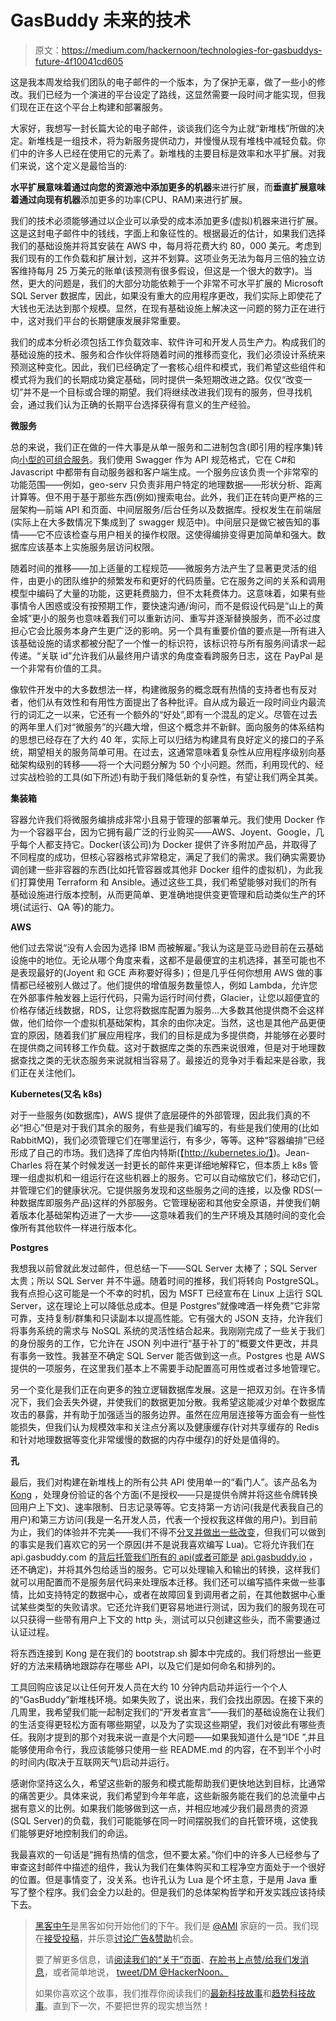# GasBuddy 未来的技术

> 原文：<https://medium.com/hackernoon/technologies-for-gasbuddys-future-4f10041cd605>

这是我本周发给我们团队的电子邮件的一个版本，为了保护无辜，做了一些小的修改。我们已经为一个演进的平台设定了路线，这显然需要一段时间才能实现，但我们现在正在这个平台上构建和部署服务。

大家好，我想写一封长篇大论的电子邮件，谈谈我们迄今为止就“新堆栈”所做的决定。新堆栈是一组技术，将为新服务提供动力，并慢慢从现有堆栈中减轻负载。你们中的许多人已经在使用它的元素了。新堆栈的主要目标是效率和水平扩展。对我们来说，这个定义是最恰当的:

**水平扩展意味着通过向您的资源池中添加更多的机器**来进行扩展，而**垂直扩展意味着通过向现有机器**添加更多的功率(CPU、RAM)来进行扩展。

我们的技术必须能够通过以企业可以承受的成本添加更多(虚拟)机器来进行扩展。这是这封电子邮件中的钱线，字面上和象征性的。根据最近的估计，如果我们选择我们的基础设施并将其安装在 AWS 中，每月将花费大约 80，000 美元。考虑到我们现有的工作负载和扩展计划，这并不划算。这项业务无法为每月三倍的独立访客维持每月 25 万美元的账单(该预测有很多假设，但这是一个很大的数字)。当然，更大的问题是，我们的大部分功能依赖于一个非常不可水平扩展的 Microsoft SQL Server 数据库，因此，如果没有重大的应用程序更改，我们实际上即使花了大钱也无法达到那个规模。显然，在现有基础设施上解决这一问题的努力正在进行中，这对我们平台的长期健康发展非常重要。

我们的成本分析必须包括工作负载效率、软件许可和开发人员生产力。构成我们的基础设施的技术、服务和合作伙伴将随着时间的推移而变化，我们必须设计系统来预测这种变化。因此，我们已经确定了一套核心组件和模式，我们希望这些组件和模式将为我们的长期成功奠定基础，同时提供一条短期改进之路。仅仅“改变一切”并不是一个目标或合理的期望。我们将继续改进我们现有的服务，但寻找机会，通过我们认为正确的长期平台选择获得有意义的生产经验。

**微服务**

总的来说，我们正在做的一件大事是从单一服务和二进制包含(即引用的程序集)转向[小型的可组合服务](https://blog.heroku.com/why_microservices_matter)。我们使用 Swagger 作为 API 规范格式，它在 C#和 Javascript 中都带有自动服务器和客户端生成。一个服务应该负责一个非常窄的功能范围——例如，geo-serv 只负责非用户特定的地理数据——形状分析、距离计算等。但不用于基于那些东西(例如)搜索电台。此外，我们正在转向更严格的三层架构—前端 API 和页面、中间层服务/后台任务以及数据库。授权发生在前端层(实际上在大多数情况下集成到了 swagger 规范中)。中间层只是做它被告知的事情——它不应该检查与用户相关的操作权限。这使得编排变得更加简单和强大。数据库应该基本上实施服务层访问权限。

随着时间的推移——加上适量的工程规范——微服务方法产生了显著更灵活的组件，由更小的团队维护的频繁发布和更好的代码质量。它在服务之间的关系和调用模型中编码了大量的功能，这更耗费脑力，但不太耗费体力。这意味着，如果有些事情令人困惑或没有按预期工作，要快速沟通/询问，而不是假设代码是“山上的黄金城”更小的服务也意味着我们可以重新访问、重写并逐渐替换服务，而不必过度担心它会比服务本身产生更广泛的影响。另一个具有重要价值的要点是—所有进入该基础设施的请求都被分配了一个惟一的标识符，该标识符与所有服务间请求一起传递。“关联 id”允许我们从最终用户请求的角度查看跨服务日志，这在 PayPal 是一个非常有价值的工具。

像软件开发中的大多数想法一样，构建微服务的概念既有热情的支持者也有反对者，他们从有效性和有用性方面提出了各种批评。自从成为最近一段时间业内最流行的词汇之一以来，它还有一个额外的“好处”,即有一个混乱的定义。尽管在过去的两年里人们对“微服务”的兴趣大增，但这个概念并不新鲜。面向服务的体系结构的思想已经存在了大约 40 年，实际上可以归结为构建具有良好定义的接口的子系统，期望相关的服务简单可用。在过去，这通常意味着复杂性从应用程序级别向基础架构级别的转移——将一个大问题分解为 50 个小问题。然而，利用现代的、经过实战检验的工具(如下所述)有助于我们降低新的复杂性，有望让我们两全其美。

**集装箱**

容器允许我们将微服务编排成非常小且易于管理的部署单元。我们使用 Docker 作为一个容器平台，因为它拥有最广泛的行业购买——AWS、Joyent、Google，几乎每个人都支持它。Docker(该公司)为 Docker 提供了许多附加产品，并取得了不同程度的成功，但核心容器格式非常稳定，满足了我们的需求。我们确实需要协调创建一些非容器的东西(比如托管容器或其他非 Docker 组件的虚拟机)，为此我们打算使用 Terraform 和 Ansible。通过这些工具，我们希望能够对我们的所有基础设施进行版本控制，从而更简单、更准确地提供变更管理和启动类似生产的环境(试运行、QA 等)的能力。

**AWS**

他们过去常说“没有人会因为选择 IBM 而被解雇。”我认为这是亚马逊目前在云基础设施中的地位。无论从哪个角度来看，这都不是最便宜的主机选择，甚至可能也不是表现最好的(Joyent 和 GCE 声称要好得多)；但是几乎任何你想用 AWS 做的事情都已经被别人做过了。他们提供的增值服务数量惊人，例如 Lambda，允许您在外部事件触发器上运行代码，只需为运行时间付费，Glacier，让您以超便宜的价格存储近线数据，RDS，让您将数据库配置为服务…大多数其他提供商不会这样做，他们给你一个虚拟机基础架构，其余的由你决定。当然，这也是其他产品更便宜的原因，随着我们扩展应用程序，我们的目标是成为多提供商，并能够在必要时在提供商之间转移工作负载。这对于数据库之类的东西来说很难，但是对于地理数据查找之类的无状态服务来说就相当容易了。最接近的竞争对手看起来是谷歌，我们正在关注他们。

**Kubernetes(又名 k8s)**

对于一些服务(如数据库)，AWS 提供了底层硬件的外部管理，因此我们真的不必“担心”但是对于我们其余的服务，有些是我们编写的，有些是我们使用的(比如 RabbitMQ)，我们必须管理它们在哪里运行，有多少，等等。这种“容器编排”已经形成了自己的市场。我们选择了库伯内特斯(【http://kubernetes.io/】)。Jean-Charles 将在某个时候发送一封更长的邮件来更详细地解释它，但本质上 k8s 管理一组虚拟机和一组运行在这些机器上的服务。它可以自动缩放它们，移动它们，并管理它们的健康状况。它提供服务发现和这些服务之间的连接，以及像 RDS(一种数据库即服务产品)这样的外部服务。它管理秘密和其他安全原语，并使我们朝着版本化基础架构迈进了一大步——这意味着我们的生产环境及其随时间的变化会像所有其他软件一样进行版本化。

**Postgres**

我想我以前曾就此发过邮件，但总结一下——SQL Server 太棒了；SQL Server 太贵；所以 SQL Server 并不牛逼。随着时间的推移，我们将转向 PostgreSQL。我有点担心这可能是一个不幸的时机，因为 MSFT 已经宣布在 Linux 上运行 SQL Server，这在理论上可以降低总成本。但是 Postgres“就像啤酒一样免费”它非常可靠，支持复制/群集和只读副本以提高性能。它有强大的 JSON 支持，允许我们将事务系统的需求与 NoSQL 系统的灵活性结合起来。我刚刚完成了一些关于我们的身份服务的工作，它允许在 JSON 列中进行“基于补丁的”概要文件更改，并具有事务一致性。我甚至不确定 SQL Server 能否做到这一点。Postgres 也是 AWS 提供的一项服务，在这里我们基本上不需要手动配置高可用性或者过多地管理它。

另一个变化是我们正在向更多的独立逻辑数据库发展。这是一把双刃剑。在许多情况下，我们会丢失外键，并使我们的数据更加分散。我希望这能减少对单个数据库攻击的暴露，并有助于加强适当的服务边界。虽然在应用层连接等方面会有一些性能损失，但我们认为规模效率和关注点分离以及健康缓存(针对共享缓存的 Redis 和针对地理数据等变化非常缓慢的数据的内存中缓存)的好处是值得的。

**孔**

最后，我们对构建在新堆栈上的所有公共 API 使用单一的“看门人”。该产品名为 [Kong](https://getkong.org/) ，处理身份验证的各个方面(不是授权——只是提供令牌并将这些令牌转换回用户上下文)、速率限制、日志记录等等。它支持第一方访问(我是代表我自己的用户)和第三方访问(我是一名开发人员，代表一个授权我这样做的用户)。到目前为止，我们的体验并不完美——我们不得不[分叉并做出一些改变](https://github.com/Mashape/kong/compare/next...gas-buddy:master)，但我们可以做到的事实是我们喜欢它的另一个原因(并不是说我喜欢编写 Lua)。它将允许我们在 api.gasbuddy.com 的[背后托管我们所有的 api(或者可能是](http://api.gasbuddy.com/) [api.gasbuddy.io](http://api.gasbuddy.io/) ，还不确定)，并将其外包给适当的服务。它可以处理输入和输出的转换，这样我们就可以用配置而不是服务层代码来处理版本迁移。我们还可以编写插件来做一些事情，比如支持特定的数据中心，或者在故障回复到调用者之前，在其他数据中心重试某些类型的失败请求。它还允许我们更容易地进行测试，因为我们的服务现在可以只获得一些带有用户上下文的 http 头，测试可以只创建这些头，而不需要通过认证过程。

将东西连接到 Kong 是在我们的 bootstrap.sh 脚本中完成的。我们将想出一些更好的方法来精确地跟踪存在哪些 API，以及它们是如何命名和排列的。

工具回购应该足以让任何开发人员在大约 10 分钟内启动并运行一个个人的“GasBuddy”新堆栈环境。如果失败了，说出来，我们会找出原因。在接下来的几周里，我希望我们能一起制定我们的“开发者宣言”——我们的基础设施在让我们的生活变得更轻松方面有哪些期望，以及为了实现这些期望，我们对彼此有哪些责任。我刚才提到的那个对我来说一直是个大问题——如果我知道什么是“IDE ”,并且能够使用命令行，我应该能够只使用一些 README.md 的内容，在不到半个小时的时间内(取决于互联网天气)启动并运行。

感谢你坚持这么久，希望这些新的服务和模式能帮助我们更快地达到目标，比通常的痛苦更少。具体来说，我们希望到今年年底，这些新服务能在我们的总流量中占据有意义的比例。如果我们能够做到这一点，并相应地减少我们最昂贵的资源(SQL Server)的负载，我们可能能够在同一时间摆脱我们的自托管环境，这使我们能够更好地控制我们的命运。

我最喜欢的一句话是“拥有热情的信念，但不要太紧。”你们中的许多人已经参与了审查这封邮件中描述的组件，我认为我们在集体购买和工程净空方面处于一个很好的位置。但是事情变了，没关系。也许孔认为 Lua 是个坏主意，于是用 Java 重写了整个程序。我们会全力以赴的。但是我们的总体架构哲学和开发实践应该持续下去。

> [黑客中午](http://bit.ly/Hackernoon)是黑客如何开始他们的下午。我们是 [@AMI](http://bit.ly/atAMIatAMI) 家庭的一员。我们现在[接受投稿](http://bit.ly/hackernoonsubmission)，并乐意[讨论广告&赞助](mailto:partners@amipublications.com)机会。
> 
> 要了解更多信息，请[阅读我们的“关于”页面](https://goo.gl/4ofytp)、[在脸书上点赞/给我们发消息](http://bit.ly/HackernoonFB)，或者简单地说， [tweet/DM @HackerNoon。](https://goo.gl/k7XYbx)
> 
> 如果你喜欢这个故事，我们推荐你阅读我们的[最新科技故事](http://bit.ly/hackernoonlatestt)和[趋势科技故事](https://hackernoon.com/trending)。直到下一次，不要把世界的现实想当然！